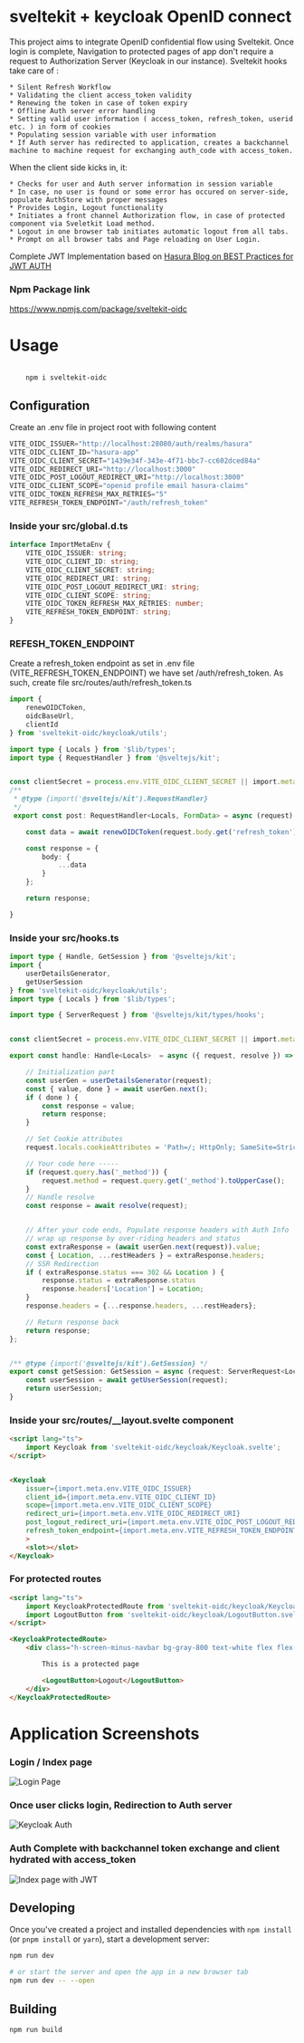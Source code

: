 # sveltekit + keycloak OpenID connect
This project aims to integrate OpenID confidential flow using Sveltekit. Once login is complete, Navigation to protected pages of app don't require a request to Authorization Server (Keycloak in our instance). Sveltekit hooks take care of :

    * Silent Refresh Workflow
    * Validating the client access_token validity
    * Renewing the token in case of token expiry 
    * Offline Auth server error handling
    * Setting valid user information ( access_token, refresh_token, userid etc. ) in form of cookies
    * Populating session variable with user information
    * If Auth server has redirected to application, creates a backchannel machine to machine request for exchanging auth_code with access_token.

When the client side kicks in, it: 

    * Checks for user and Auth server information in session variable
    * In case, no user is found or some error has occured on server-side, populate AuthStore with proper messages
    * Provides Login, Logout functionality
    * Initiates a front channel Authorization flow, in case of protected component via Sveletkit Load method.
    * Logout in one browser tab initiates automatic logout from all tabs.
    * Prompt on all browser tabs and Page reloading on User Login.

Complete JWT Implementation based on [Hasura Blog on BEST Practices for JWT AUTH](https://hasura.io/blog/best-practices-of-using-jwt-with-graphql/)
### Npm Package link
https://www.npmjs.com/package/sveltekit-oidc
# Usage

<code>
    npm i sveltekit-oidc
</code>


##
## Configuration
Create an .env file in project root with following content

```ts
VITE_OIDC_ISSUER="http://localhost:28080/auth/realms/hasura"
VITE_OIDC_CLIENT_ID="hasura-app"
VITE_OIDC_CLIENT_SECRET="1439e34f-343e-4f71-bbc7-cc602dced84a"
VITE_OIDC_REDIRECT_URI="http://localhost:3000"
VITE_OIDC_POST_LOGOUT_REDIRECT_URI="http://localhost:3000"
VITE_OIDC_CLIENT_SCOPE="openid profile email hasura-claims"
VITE_OIDC_TOKEN_REFRESH_MAX_RETRIES="5"
VITE_REFRESH_TOKEN_ENDPOINT="/auth/refresh_token"
```

### Inside your src/global.d.ts

```ts
interface ImportMetaEnv {
    VITE_OIDC_ISSUER: string;
    VITE_OIDC_CLIENT_ID: string;
    VITE_OIDC_CLIENT_SECRET: string;
    VITE_OIDC_REDIRECT_URI: string;
    VITE_OIDC_POST_LOGOUT_REDIRECT_URI: string;
    VITE_OIDC_CLIENT_SCOPE: string;
    VITE_OIDC_TOKEN_REFRESH_MAX_RETRIES: number;
    VITE_REFRESH_TOKEN_ENDPOINT: string;
}
```
### REFESH_TOKEN_ENDPOINT
Create a refresh_token endpoint as set in .env file (VITE_REFRESH_TOKEN_ENDPOINT) we have set /auth/refresh_token.
As such, create file src/routes/auth/refresh_token.ts 
```ts
import {
    renewOIDCToken,
    oidcBaseUrl,
    clientId
} from 'sveltekit-oidc/keycloak/utils';

import type { Locals } from '$lib/types';
import type { RequestHandler } from '@sveltejs/kit';


const clientSecret = process.env.VITE_OIDC_CLIENT_SECRET || import.meta.env.VITE_OIDC_CLIENT_SECRET;
/**
 * @type {import('@sveltejs/kit').RequestHandler}
 */
 export const post: RequestHandler<Locals, FormData> = async (request) => {

	const data = await renewOIDCToken(request.body.get('refresh_token'), oidcBaseUrl, clientId, clientSecret);

    const response = {
		body: {
            ...data
        }
	};

    return response;

}
```
### Inside your src/hooks.ts
```ts
import type { Handle, GetSession } from '@sveltejs/kit';
import { 
    userDetailsGenerator,
    getUserSession
} from 'sveltekit-oidc/keycloak/utils';
import type { Locals } from '$lib/types';

import type { ServerRequest } from '@sveltejs/kit/types/hooks';


const clientSecret = process.env.VITE_OIDC_CLIENT_SECRET || import.meta.env.VITE_OIDC_CLIENT_SECRET;

export const handle: Handle<Locals>  = async ({ request, resolve }) => {

    // Initialization part
    const userGen = userDetailsGenerator(request);
    const { value, done } = await userGen.next();
    if ( done ) {
        const response = value;
        return response;
    }

    // Set Cookie attributes
    request.locals.cookieAttributes = 'Path=/; HttpOnly; SameSite=Strict;';

    // Your code here -----
    if (request.query.has('_method')) {
        request.method = request.query.get('_method').toUpperCase();
    }
    // Handle resolve
    const response = await resolve(request);


    // After your code ends, Populate response headers with Auth Info
    // wrap up response by over-riding headers and status
    const extraResponse = (await userGen.next(request)).value;
    const { Location, ...restHeaders } = extraResponse.headers;
    // SSR Redirection
    if ( extraResponse.status === 302 && Location ) {
        response.status = extraResponse.status
        response.headers['Location'] = Location;
    }
    response.headers = {...response.headers, ...restHeaders};

    // Return response back
    return response;
};


/** @type {import('@sveltejs/kit').GetSession} */
export const getSession: GetSession = async (request: ServerRequest<Locals>) => {
    const userSession = await getUserSession(request);	
    return userSession;
}

```

### Inside your src/routes/__layout.svelte component
```html
<script lang="ts">
    import Keycloak from 'sveltekit-oidc/keycloak/Keycloak.svelte';
</script>


<Keycloak
    issuer={import.meta.env.VITE_OIDC_ISSUER}
    client_id={import.meta.env.VITE_OIDC_CLIENT_ID}
    scope={import.meta.env.VITE_OIDC_CLIENT_SCOPE}
    redirect_uri={import.meta.env.VITE_OIDC_REDIRECT_URI}
    post_logout_redirect_uri={import.meta.env.VITE_OIDC_POST_LOGOUT_REDIRECT_URI}
    refresh_token_endpoint={import.meta.env.VITE_REFRESH_TOKEN_ENDPOINT}
    >
    <slot></slot>
</Keycloak>
```

### For protected routes
```html
<script lang="ts">
    import KeycloakProtectedRoute from 'sveltekit-oidc/keycloak/KeycloakProtectedRoute.svelte';
    import LogoutButton from 'sveltekit-oidc/keycloak/LogoutButton.svelte';
</script>

<KeycloakProtectedRoute>
    <div class="h-screen-minus-navbar bg-gray-800 text-white flex flex-col justify-center items-center w-full">

        This is a protected page

        <LogoutButton>Logout</LogoutButton>
    </div>
</KeycloakProtectedRoute>
```
# Application Screenshots

### Login / Index page 
![Login Page](https://github.com/tushar10sh/sveltekit-oidc/blob/main/docs/Login_page.png?raw=true)

### Once user clicks login, Redirection to Auth server
![Keycloak Auth](https://github.com/tushar10sh/sveltekit-oidc/blob/main/docs/keycloak_redirect_page.png?raw=true)

### Auth Complete with backchannel token exchange and client hydrated with access_token
![Index page with JWT](https://github.com/tushar10sh/sveltekit-oidc/blob/main/docs/Index_page_with_token.png?raw=true)

## Developing

Once you've created a project and installed dependencies with `npm install` (or `pnpm install` or `yarn`), start a development server:

```bash
npm run dev

# or start the server and open the app in a new browser tab
npm run dev -- --open
```

## Building

```bash
npm run build
```